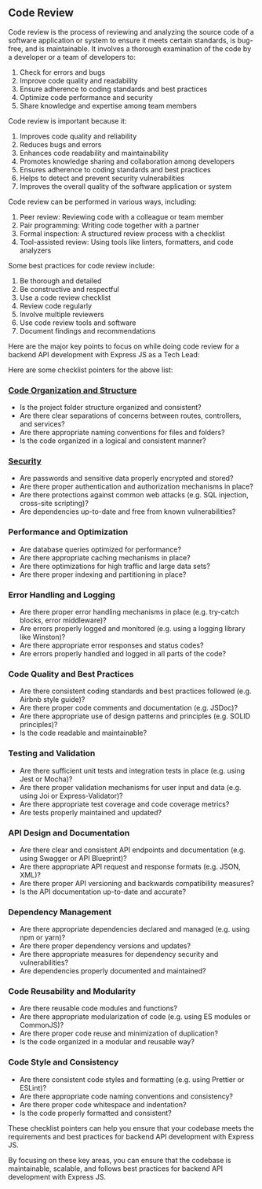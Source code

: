 ## Code Review
Code review is the process of reviewing and analyzing the source code of a software application or system to ensure it meets certain standards, is bug-free, and is maintainable. It involves a thorough examination of the code by a developer or a team of developers to: 

1. Check for errors and bugs
2. Improve code quality and readability
3. Ensure adherence to coding standards and best practices
4. Optimize code performance and security
5. Share knowledge and expertise among team members

Code review is important because it:

1. Improves code quality and reliability
2. Reduces bugs and errors
3. Enhances code readability and maintainability
4. Promotes knowledge sharing and collaboration among developers
5. Ensures adherence to coding standards and best practices
6. Helps to detect and prevent security vulnerabilities
7. Improves the overall quality of the software application or system

Code review can be performed in various ways, including:

1. Peer review: Reviewing code with a colleague or team member
2. Pair programming: Writing code together with a partner
3. Formal inspection: A structured review process with a checklist
4. Tool-assisted review: Using tools like linters, formatters, and code analyzers

Some best practices for code review include:

1. Be thorough and detailed
2. Be constructive and respectful
3. Use a code review checklist
4. Review code regularly
5. Involve multiple reviewers
6. Use code review tools and software
7. Document findings and recommendations


Here are the major key points to focus on while doing code review for a backend API development with Express JS as a Tech Lead:

Here are some checklist pointers for the above list:

### [Code Organization and Structure]()

- Is the project folder structure organized and consistent?
- Are there clear separations of concerns between routes, controllers, and services?
- Are there appropriate naming conventions for files and folders?
- Is the code organized in a logical and consistent manner?

### [Security](https://github.com/rohit33178/tech-lead/blob/main/code-review/security-checklist.md)

- Are passwords and sensitive data properly encrypted and stored?
- Are there proper authentication and authorization mechanisms in place?
- Are there protections against common web attacks (e.g. SQL injection, cross-site scripting)?
- Are dependencies up-to-date and free from known vulnerabilities?

### Performance and Optimization

- Are database queries optimized for performance?
- Are there appropriate caching mechanisms in place?
- Are there optimizations for high traffic and large data sets?
- Are there proper indexing and partitioning in place?

### Error Handling and Logging

- Are there proper error handling mechanisms in place (e.g. try-catch blocks, error middleware)?
- Are errors properly logged and monitored (e.g. using a logging library like Winston)?
- Are there appropriate error responses and status codes?
- Are errors properly handled and logged in all parts of the code?

### Code Quality and Best Practices

- Are there consistent coding standards and best practices followed (e.g. Airbnb style guide)?
- Are there proper code comments and documentation (e.g. JSDoc)?
- Are there appropriate use of design patterns and principles (e.g. SOLID principles)?
- Is the code readable and maintainable?

### Testing and Validation

- Are there sufficient unit tests and integration tests in place (e.g. using Jest or Mocha)?
- Are there proper validation mechanisms for user input and data (e.g. using Joi or Express-Validator)?
- Are there appropriate test coverage and code coverage metrics?
- Are tests properly maintained and updated?

### API Design and Documentation

- Are there clear and consistent API endpoints and documentation (e.g. using Swagger or API Blueprint)?
- Are there appropriate API request and response formats (e.g. JSON, XML)?
- Are there proper API versioning and backwards compatibility measures?
- Is the API documentation up-to-date and accurate?

### Dependency Management

- Are there appropriate dependencies declared and managed (e.g. using npm or yarn)?
- Are there proper dependency versions and updates?
- Are there appropriate measures for dependency security and vulnerabilities?
- Are dependencies properly documented and maintained?

### Code Reusability and Modularity

- Are there reusable code modules and functions?
- Are there appropriate modularization of code (e.g. using ES modules or CommonJS)?
- Are there proper code reuse and minimization of duplication?
- Is the code organized in a modular and reusable way?

### Code Style and Consistency

- Are there consistent code styles and formatting (e.g. using Prettier or ESLint)?
- Are there appropriate code naming conventions and consistency?
- Are there proper code whitespace and indentation?
- Is the code properly formatted and consistent?

These checklist pointers can help you ensure that your codebase meets the requirements and best practices for backend API development with Express JS.

By focusing on these key areas, you can ensure that the codebase is maintainable, scalable, and follows best practices for backend API development with Express JS.